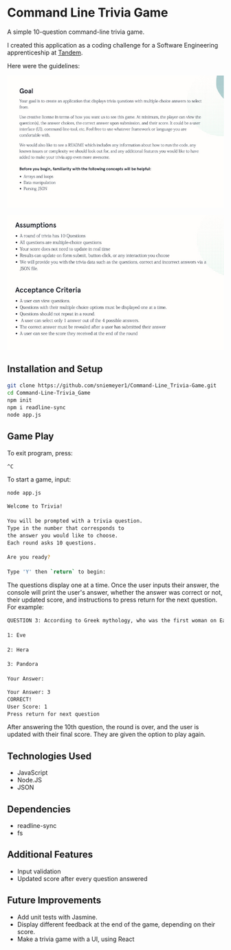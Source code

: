 # Command Line Trivia Game

A simple 10-question command-line trivia game.

I created this application as a coding challenge for a Software Engineering apprenticeship at [Tandem](https://madeintandem.com/contact/chicago/).

Here were the guidelines:

![Goal](/assets/challenge-goal.jpg)

![Assumptions and Criteria](/assets/challenge-criteria.jpg)

## Installation and Setup

```bash
git clone https://github.com/sniemeyer1/Command-Line_Trivia-Game.git
cd Command-Line-Trivia_Game
npm init
npm i readline-sync
node app.js
```

## Game Play

To exit program, press:

```bash
^C
```

To start a game, input:

```bash
node app.js
```

```bash
Welcome to Trivia!

You will be prompted with a trivia question.
Type in the number that corresponds to 
the answer you would like to choose.
Each round asks 10 questions.

Are you ready?

Type 'Y' then `return` to begin: 
```

The questions display one at a time. Once the user inputs their answer, the console will print the user's answer, whether the answer was correct or not, their updated score, and instructions to press return for the next question. For example:

```bash
QUESTION 3: According to Greek mythology, who was the first woman on Earth? 

1: Eve 
 
2: Hera 
 
3: Pandora 

Your Answer:
```

```bash
Your Answer: 3
CORRECT!
User Score: 1
Press return for next question
```

After answering the 10th question, the round is over, and the user is updated with their final score. They are given the option to play again. 

## Technologies Used

* JavaScript
* Node.JS
* JSON

## Dependencies

* readline-sync
* fs

## Additional Features

* Input validation
* Updated score after every question answered

## Future Improvements

* Add unit tests with Jasmine.
* Display different feedback at the end of the game, depending on their score.
* Make a trivia game with a UI, using React

